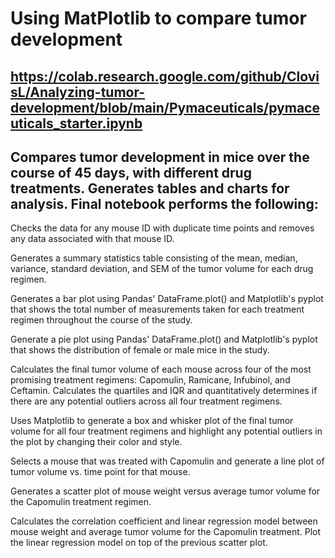 # Using MatPlotlib to compare tumor development

## https://colab.research.google.com/github/ClovisL/Analyzing-tumor-development/blob/main/Pymaceuticals/pymaceuticals_starter.ipynb

## Compares tumor development in mice over the course of 45 days, with different drug treatments. Generates tables and charts for analysis. Final notebook performs the following:

Checks the data for any mouse ID with duplicate time points and removes any data associated with that mouse ID.


Generates a summary statistics table consisting of the mean, median, variance, standard deviation, and SEM of the tumor volume for each drug regimen.


Generates a bar plot using Pandas' DataFrame.plot() and Matplotlib's pyplot that shows the total number of measurements taken for each treatment regimen throughout the course of the study.


Generate a pie plot using Pandas' DataFrame.plot() and Matplotlib's pyplot that shows the distribution of female or male mice in the study.



Calculates the final tumor volume of each mouse across four of the most promising treatment regimens: Capomulin, Ramicane, Infubinol, and Ceftamin. Calculates the quartiles and IQR and quantitatively determines if there are any potential outliers across all four treatment regimens.


Uses Matplotlib to generate a box and whisker plot of the final tumor volume for all four treatment regimens and highlight any potential outliers in the plot by changing their color and style.


Selects a mouse that was treated with Capomulin and generate a line plot of tumor volume vs. time point for that mouse.


Generates a scatter plot of mouse weight versus average tumor volume for the Capomulin treatment regimen.


Calculates the correlation coefficient and linear regression model between mouse weight and average tumor volume for the Capomulin treatment. Plot the linear regression model on top of the previous scatter plot.
